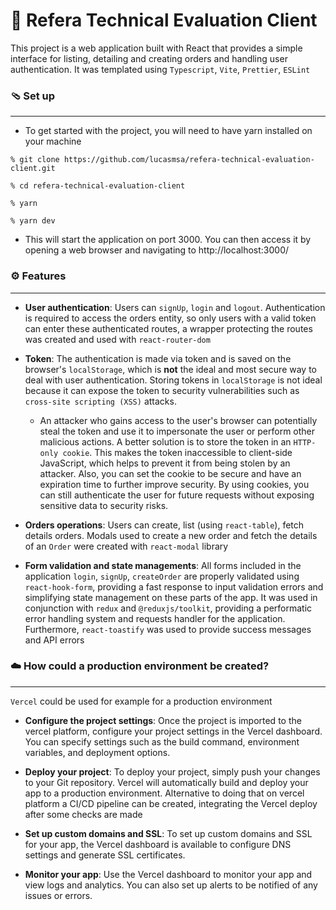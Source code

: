 # 🧢 Refera Technical Evaluation Client

This project is a web application built with React that provides a simple interface for listing, detailing and creating orders and handling user authentication. It was templated using `Typescript`, `Vite`, `Prettier`, `ESLint`


### 🩴 Set up
---
- To get started with the project, you will need to have yarn installed on your machine

```
% git clone https://github.com/lucasmsa/refera-technical-evaluation-client.git

% cd refera-technical-evaluation-client

% yarn

% yarn dev
```

- This will start the application on port 3000. You can then access it by opening a web browser and navigating to http://localhost:3000/

### ⚙️ Features
---
- **User authentication**: Users can `signUp`, `login` and `logout`. Authentication is required to access the orders entity, so only users with a valid token can enter these authenticated routes, a wrapper protecting the routes was created and used with `react-router-dom`
- **Token**: The authentication is made via token and is saved on the browser's `localStorage`, which is **not** the ideal and most secure way to deal with user authentication. Storing tokens in `localStorage` is not ideal because it can expose the token to security vulnerabilities such as `cross-site scripting (XSS)` attacks. 
  - An attacker who gains access to the user's browser can potentially steal the token and use it to impersonate the user or perform other malicious actions. A better solution is to store the token in an `HTTP-only cookie`. This makes the token inaccessible to client-side JavaScript, which helps to prevent it from being stolen by an attacker. Also, you can set the cookie to be secure and have an expiration time to further improve security. By using cookies, you can still authenticate the user for future requests without exposing sensitive data to security risks. 

- **Orders operations**: Users can create, list (using `react-table`), fetch details orders. Modals used to create a new order and fetch the details of an `Order` were created with `react-modal` library

- **Form validation and state managements**: All forms included in the application `login`, `signUp`, `createOrder` are properly validated using `react-hook-form`, providing a fast response to input validation errors and simplifying state management on these parts of the app. It was used in conjunction with `redux` and `@reduxjs/toolkit`, providing a performatic error handling system and requests handler for the application. Furthermore, `react-toastify` was used to provide success messages and API errors

### ☁️ How could a production environment be created?
---
`Vercel` could be used for example for a production environment

- **Configure the project settings**: Once the project is imported to the vercel platform, configure your project settings in the Vercel dashboard. You can specify settings such as the build command, environment variables, and deployment options.

- **Deploy your project**: To deploy your project, simply push your changes to your Git repository. Vercel will automatically build and deploy your app to a production environment. Alternative to doing that on vercel platform a CI/CD pipeline can be created, integrating the Vercel deploy after some checks are made

- **Set up custom domains and SSL**: To set up custom domains and SSL for your app, the Vercel dashboard is available to configure DNS settings and generate SSL certificates.

- **Monitor your app**: Use the Vercel dashboard to monitor your app and view logs and analytics. You can also set up alerts to be notified of any issues or errors.
